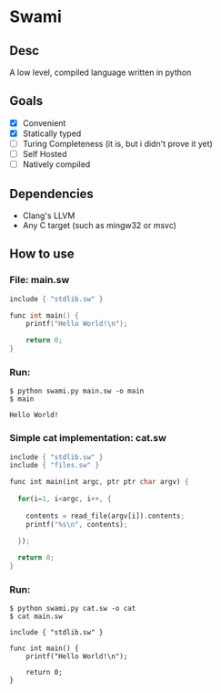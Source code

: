 # Swami
## Desc
A low level, compiled language written in python
## Goals
- [x] Convenient
- [x] Statically typed
- [ ] Turing Completeness (it is, but i didn't prove it yet)
- [ ] Self Hosted
- [ ] Natively compiled
## Dependencies
- Clang's LLVM
- Any C target (such as mingw32 or msvc)
## How to use
### File: main.sw
```c
include { "stdlib.sw" }

func int main() {
    printf("Hello World!\n");

    return 0;
}
```
### Run:
```
$ python swami.py main.sw -o main
$ main

Hello World!
```
### Simple cat implementation: cat.sw
```rs
include { "stdlib.sw" }
include { "files.sw" }

func int main(int argc, ptr ptr char argv) {
  
  for(i=1, i<argc, i++, {
    
    contents = read_file(argv[i]).contents;
    printf("%s\n", contents);

  });
  
  return 0;
}
```
### Run:
```
$ python swami.py cat.sw -o cat
$ cat main.sw

include { "stdlib.sw" }

func int main() {
    printf("Hello World!\n");

    return 0;
}

```
